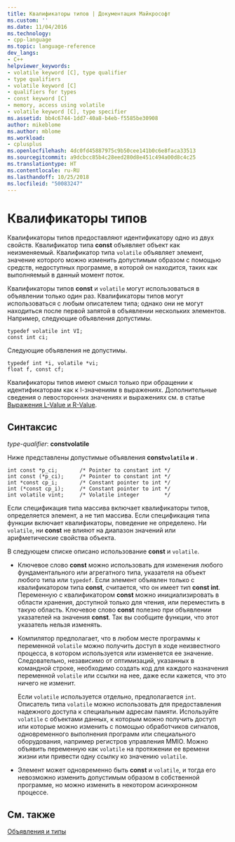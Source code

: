 ```yaml
---
title: Квалификаторы типов | Документация Майкрософт
ms.custom: ''
ms.date: 11/04/2016
ms.technology:
- cpp-language
ms.topic: language-reference
dev_langs:
- C++
helpviewer_keywords:
- volatile keyword [C], type qualifier
- type qualifiers
- volatile keyword [C]
- qualifiers for types
- const keyword [C]
- memory, access using volatile
- volatile keyword [C], type specifier
ms.assetid: bb4c6744-1dd7-40a8-b4eb-f5585be30908
author: mikeblome
ms.author: mblome
ms.workload:
- cplusplus
ms.openlocfilehash: 4dc0fd45887975c9b50cee141b0c6e8faca33513
ms.sourcegitcommit: a9dcbcc85b4c28eed280d8e451c494a00d8c4c25
ms.translationtype: HT
ms.contentlocale: ru-RU
ms.lasthandoff: 10/25/2018
ms.locfileid: "50083247"
---
```

# <a name="type-qualifiers"></a>Квалификаторы типов

Квалификаторы типов предоставляют идентификатору одно из двух свойств. Квалификатор типа **const** объявляет объект как неизменяемый. Квалификатор типа `volatile` объявляет элемент, значение которого можно изменить допустимым образом с помощью средств, недоступных программе, в которой он находится, таких как выполняемый в данный момент поток.

Квалификаторы типов **const** и `volatile` могут использоваться в объявлении только один раз. Квалификаторы типов могут использоваться с любым описателем типа; однако они не могут находиться после первой запятой в объявлении нескольких элементов. Например, следующие объявления допустимы.

```
typedef volatile int VI;
const int ci;
```

Следующие объявления не допустимы.

```
typedef int *i, volatile *vi;
float f, const cf;
```

Квалификаторы типов имеют смысл только при обращении к идентификаторам как к l-значениям в выражениях. Дополнительные сведения о левосторонних значениях и выражениях см. в статье [Выражения L-Value и R-Value](../c-language/l-value-and-r-value-expressions.md).

## <a name="syntax"></a>Синтаксис

*type-qualifier*: **constvolatile**

Ниже представлены допустимые объявления **const`volatile` и** .

```
int const *p_ci;       /* Pointer to constant int */
int const (*p_ci);     /* Pointer to constant int */
int *const cp_i;       /* Constant pointer to int */
int (*const cp_i);     /* Constant pointer to int */
int volatile vint;     /* Volatile integer        */
```

Если спецификация типа массива включает квалификаторы типов, определяется элемент, а не тип массива. Если спецификация типа функции включает квалификаторы, поведение не определено. Ни `volatile`, ни **const** не влияют на диапазон значений или арифметические свойства объекта.

В следующем списке описано использование **const** и `volatile`.

- Ключевое слово **const** можно использовать для изменения любого фундаментального или агрегатного типа, указателя на объект любого типа или `typedef`. Если элемент объявлен только с квалификатором типа **const**, считается, что он имеет тип **const int**. Переменную с квалификатором **const** можно инициализировать в области хранения, доступной только для чтения, или переместить в такую область. Ключевое слово **const** полезно при объявлении указателей на значения **const**. Так вы сообщите функции, что этот указатель нельзя изменять.

- Компилятор предполагает, что в любом месте программы к переменной `volatile` можно получить доступ в ходе неизвестного процесса, в котором используется или изменяется ее значение. Следовательно, независимо от оптимизаций, указанных в командной строке, необходимо создать код для каждого назначения переменной `volatile` или ссылки на нее, даже если кажется, что это ничего не изменит.

   Если `volatile` используется отдельно, предполагается `int`. Описатель типа `volatile` можно использовать для предоставления надежного доступа к специальным адресам памяти. Используйте `volatile` с объектами данных, к которым можно получить доступ или которые можно изменить с помощью обработчиков сигналов, одновременного выполнения программ или специального оборудования, например регистров управления MMIO. Можно объявить переменную как `volatile` на протяжении ее времени жизни или привести одну ссылку ко значению `volatile`.

- Элемент может одновременно быть **const** и `volatile`, и тогда его невозможно изменить допустимым образом в собственной программе, но можно изменить в некотором асинхронном процессе.

## <a name="see-also"></a>См. также

[Объявления и типы](../c-language/declarations-and-types.md)